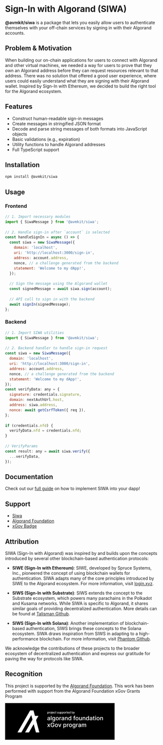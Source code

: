 # Sign-In with Algorand (SIWA)

**@avmkit/siwa** is a package that lets you easily allow users to authenticate themselves with your off-chain services by signing in with their Algorand accounts.

## Problem & Motivation

When building our on-chain applications for users to connect with Algorand and other virtual machines, we needed a way for users to prove that they own an Algorand address before they can request resources relevant to that address. There was no solution that offered a good user experience, where users could easily understand what they are signing with their Algorand wallet. Inspired by Sign-In with Ethereum, we decided to build the right tool for the Algorand ecosystem.

## Features

- Construct human-readable sign-in messages
- Create messages in stringified JSON format
- Decode and parse string messages of both formats into JavaScript objects
- Basic validations (e.g., expiration)
- Utility functions to handle Algorand addresses
- Full TypeScript support

## Installation

```bash
npm install @avmkit/siwa
```

## Usage

### Frontend

```javascript
// 1. Import necessary modules
import { SiwaMessage } from '@avmkit/siwa';

// 2. Handle sign-in after `account` is selected
const handleSignIn = async () => {
  const siwa = new SiwaMessage({
    domain: 'localhost',
    uri: 'http://localhost:3000/sign-in',
    address: account.address,
    nonce, // a challenge generated from the backend
    statement: 'Welcome to my dApp!',
  });

  // Sign the message using the Algorand wallet
  const signedMessage = await siwa.sign(account);

  // API call to sign in with the backend
  await signIn(signedMessage);
};
```

### Backend

```javascript
// 1. Import SIWA utilities
import { SiwaMessage } from '@avmkit/siwa';

// 2. Backend handler to handle sign-in request
const siwa = new SiwaMessage({
  domain: 'localhost',
  uri: 'http://localhost:3000/sign-in',
  address: account.address,
  nonce, // a challenge generated from the backend
  statement: 'Welcome to my dApp!',
});
const verifyData: any = {
  signature: credentials.signature,
  domain: nextAuthUrl.host,
  address: siwa.address,
  nonce: await getCsrfToken({ req }),
};

if (credentials.nfd) {
  verifyData.nfd = credentials.nfd;
}

// VerifyParams
const result: any = await siwa.verify({
  ...verifyData,
});
```

## Documentation

Check out our [full guide](https://docs.siwa.org) on how to implement SIWA into your dapp!

## Support

- [Siwa](https://siwa.org/)
- [Algorand Foundation](https://developer.algorand.org/)
- [xGov Badge](https://github.com/headline-design/xgov-badge)

## Attribution

SIWA (Sign-In with Algorand) was inspired by and builds upon the concepts introduced by several other blockchain-based authentication protocols:

- **SIWE (Sign-In with Ethereum)**: SIWE, developed by Spruce Systems, Inc., pioneered the concept of using blockchain wallets for authentication. SIWA adapts many of the core principles introduced by SIWE to the Algorand ecosystem. For more information, visit [login.xyz](https://login.xyz/).

- **SIWS (Sign-In with Substrate)**: SIWS extends the concept to the Substrate ecosystem, which powers many parachains in the Polkadot and Kusama networks. While SIWA is specific to Algorand, it shares similar goals of providing decentralized authentication. More details can be found at [Talisman Github](https://github.com/TalismanSociety/siws).

- **SIWS (Sign-In with Solana)**: Another implementation of blockchain-based authentication, SIWS brings these concepts to the Solana ecosystem. SIWA draws inspiration from SIWS in adapting to a high-performance blockchain. For more information, visit [Phantom Github](https://github.com/phantom/sign-in-with-solana).

We acknowledge the contributions of these projects to the broader ecosystem of decentralized authentication and express our gratitude for paving the way for protocols like SIWA.

## Recognition

This project is supported by the [Algorand Foundation](https://algorand.foundation/). This work has been performed with support from the Algorand Foundation xGov Grants Program

  <picture>
        <source media="(prefers-color-scheme: dark)" srcset="https://github.com/headline-design/xgov-badge/blob/main/xgov-badge-github-banner.png?raw=true">
       <img alt="siws logo" src="https://github.com/headline-design/xgov-badge/blob/main/xgov-badge-primary.png?raw=true" width="auto" height="120">
  </picture>
